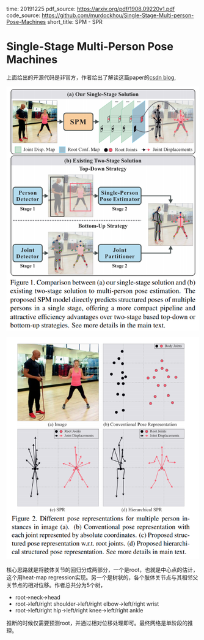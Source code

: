 time: 20191225
pdf_source: https://arxiv.org/pdf/1908.09220v1.pdf
code_source: https://github.com/murdockhou/Single-Stage-Multi-person-Pose-Machines
short_title: SPM - SPR
# Single-Stage Multi-Person Pose Machines

上面给出的开源代码是非官方，作者给出了解读这篇paper的[csdn blog],

![image](res/SPM_pipeline.png)

![image](res/SPM_SPR.png)

核心思路就是将肢体关节的回归分成两部分，一个是root，也就是中心点的估计，这个用heat-map regression实现。另一个是树状的，各个肢体关节点与其相邻父关节点的相对位移。作者总共分为5个树，

* root->neck->head
* root->left/right shoulder->left/right elbow->left/right wrist
* root->left/right hip->left/right knee->left/right ankle

推断的时候仅需要预测root，并通过相对位移处理即可。最终网络是单阶段的推理。


[csdn blog]:https://blog.csdn.net/Murdock_C/article/details/100545377